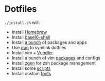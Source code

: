 # Dotfiles

`./install.sh` will:
  * Install [Homebrew](https://brew.sh/)
  * Install [base16-shell](https://github.com/chriskempson/base16-shell)
  * Install [a bunch](Brewfile) of packages and apps
  * Use [rcm](https://github.com/thoughtbot/rcm) to symlink dotfiles
  * Install vim + [Vundler](https://github.com/gmarik/Vundle)
  * Install a bunch of vim [packages](vimrc) and configs
  * Install [zgen](https://github.com/tarjoilija/zgen) for zsh package management
  * Install some [scripts](bin)
  * Install custom [fonts](fonts)

